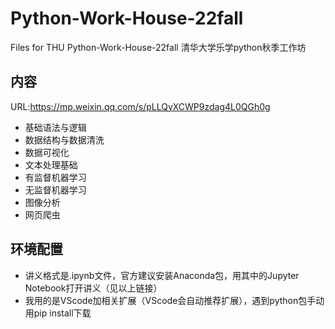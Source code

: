 # Python-Work-House-22fall
Files for THU Python-Work-House-22fall
清华大学乐学python秋季工作坊


## 内容
URL:https://mp.weixin.qq.com/s/pLLQyXCWP9zdag4L0QGh0g
* 基础语法与逻辑
* 数据结构与数据清洗
* 数据可视化
* 文本处理基础
* 有监督机器学习
* 无监督机器学习
* 图像分析
* 网页爬虫



## 环境配置
* 讲义格式是.ipynb文件，官方建议安装Anaconda包，用其中的Jupyter Notebook打开讲义（见以上链接）
* 我用的是VScode加相关扩展（VScode会自动推荐扩展），遇到python包手动用pip install下载